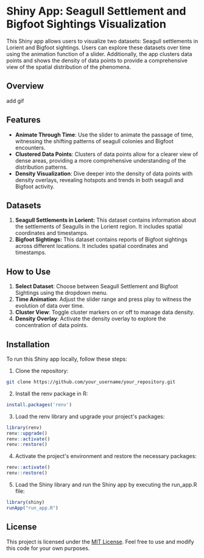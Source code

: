 # Shiny App: Seagull Settlement and Bigfoot Sightings Visualization

This Shiny app allows users to visualize two datasets: Seagull settlements in Lorient and Bigfoot sightings. Users can explore these datasets over time using the animation function of a slider. Additionally, the app clusters data points and shows the density of data points to provide a comprehensive view of the spatial distribution of the phenomena.

## Overview

add gif

## Features

- **Animate Through Time**: Use the slider to animate the passage of time, witnessing the shifting patterns of seagull colonies and Bigfoot encounters.
- **Clustered Data Points**: Clusters of data points allow for a clearer view of dense areas, providing a more comprehensive understanding of the distribution patterns.
- **Density Visualization**: Dive deeper into the density of data points with density overlays, revealing hotspots and trends in both seagull and Bigfoot activity.

## Datasets

1. **Seagull Settlements in Lorient:** This dataset contains information about the settlements of Seagulls in the Lorient region. It includes spatial coordinates and timestamps.
2. **Bigfoot Sightings:** This dataset contains reports of Bigfoot sightings across different locations. It includes spatial coordinates and timestamps.


## How to Use

1. **Select Dataset**: Choose between Seagull Settlement and Bigfoot Sightings using the dropdown menu.
2. **Time Animation**: Adjust the slider range and press play to witness the evolution of data over time.
3. **Cluster View**: Toggle cluster markers on or off to manage data density.
4. **Density Overlay**: Activate the density overlay to explore the concentration of data points.

## Installation

To run this Shiny app locally, follow these steps:

1. Clone the repository:
```bash
git clone https://github.com/your_username/your_repository.git
```

2. Install the renv package in R:
```R
install.packages('renv')
```

3. Load the renv library and upgrade your project's packages:
```R
library(renv)
renv::upgrade()
renv::activate()
renv::restore()
```

4. Activate the project's environment and restore the necessary packages:
```R
renv::activate()
renv::restore()
```

5. Load the Shiny library and run the Shiny app by executing the run_app.R file:
```R
library(shiny)
runApp("run_app.R")
```



## License

This project is licensed under the [MIT License](LICENSE). Feel free to use and modify this code for your own purposes.
